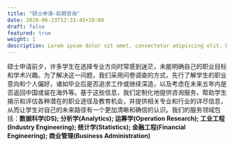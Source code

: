 ```yaml
---
title: "硕士申请-前期咨询"
date: 2020-06-23T12:33:45+10:00
draft: false
featured: true
weight: 1
description: Lorem ipsum dolor sit amet, consectetur adipiscing elit. Donec accumsan dapibus purus, vel maximus erat facilisis vel.
---
```


硕士申请前夕，许多学生在选择专业方向时常感到迷茫，未能明确自己的职业目标和学术兴趣。为了解决这一问题，我们采用问卷调查的方式，先行了解学生的职业意向和个人偏好，诸如毕业后是否追求工作或继续深造，以及考虑在未来五年内是否返回中国或留在海外等。基于这些信息，我们定制化地提供咨询服务，帮助学生揭示和评估各种潜在的职业途径及教育机会，并提供相关专业和行业的详尽信息，从而让学生对自己的未来路径有一个更加清晰和确信的认识。我们的服务领域包括：**数据科学(DS); 分析学(Analytics); 运筹学(Operation Research); 工业工程(Industry Engineering); 统计学(Statistics); 金融工程(Financial Engineering); 商业管理(Business Administration)** 